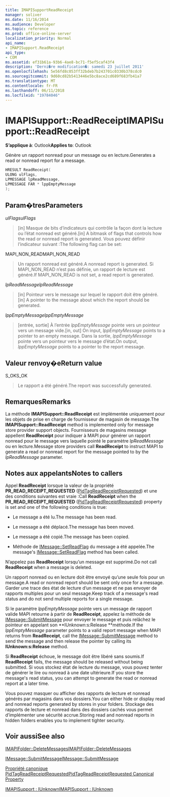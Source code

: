 ```yaml
---
title: IMAPISupportReadReceipt
manager: soliver
ms.date: 11/16/2014
ms.audience: Developer
ms.topic: reference
ms.prod: office-online-server
localization_priority: Normal
api_name:
- IMAPISupport.ReadReceipt
api_type:
- COM
ms.assetid: ef31b61a-93b6-4ae8-bc71-f5ef5caf43f4
description: 'Derni�re modification�: samedi 23 juillet 2011'
ms.openlocfilehash: 5e56fd8c053ff32bdeb7b243701c0330b378cdc0
ms.sourcegitcommit: 9d60cd82b5413446e5bc8ace2cd689f683fb41a7
ms.translationtype: MT
ms.contentlocale: fr-FR
ms.lasthandoff: 06/11/2018
ms.locfileid: "19784046"
---
```

# <a name="imapisupportreadreceipt"></a><span data-ttu-id="c977e-103">IMAPISupport::ReadReceipt</span><span class="sxs-lookup"><span data-stu-id="c977e-103">IMAPISupport::ReadReceipt</span></span>

  
  
<span data-ttu-id="c977e-104">**S’applique à**: Outlook</span><span class="sxs-lookup"><span data-stu-id="c977e-104">**Applies to**: Outlook</span></span> 
  
<span data-ttu-id="c977e-105">Génère un rapport nonread pour un message ou en lecture.</span><span class="sxs-lookup"><span data-stu-id="c977e-105">Generates a read or nonread report for a message.</span></span>
  
```cpp
HRESULT ReadReceipt(
ULONG ulFlags,
LPMESSAGE lpReadMessage,
LPMESSAGE FAR * lppEmptyMessage
);
```

## <a name="parameters"></a><span data-ttu-id="c977e-106">Param�tres</span><span class="sxs-lookup"><span data-stu-id="c977e-106">Parameters</span></span>

 <span data-ttu-id="c977e-107">_ulFlags_</span><span class="sxs-lookup"><span data-stu-id="c977e-107">_ulFlags_</span></span>
  
> <span data-ttu-id="c977e-108">[in] Masque de bits d’indicateurs qui contrôle la façon dont la lecture ou l’état nonread est généré.</span><span class="sxs-lookup"><span data-stu-id="c977e-108">[in] A bitmask of flags that controls how the read or nonread report is generated.</span></span> <span data-ttu-id="c977e-109">Vous pouvez définir l’indicateur suivant :</span><span class="sxs-lookup"><span data-stu-id="c977e-109">The following flag can be set:</span></span>
    
<span data-ttu-id="c977e-110">MAPI_NON_READ</span><span class="sxs-lookup"><span data-stu-id="c977e-110">MAPI_NON_READ</span></span> 
  
> <span data-ttu-id="c977e-111">Un rapport nonread est généré.</span><span class="sxs-lookup"><span data-stu-id="c977e-111">A nonread report is generated.</span></span> <span data-ttu-id="c977e-112">Si MAPI_NON_READ n’est pas définie, un rapport de lecture est généré.</span><span class="sxs-lookup"><span data-stu-id="c977e-112">If MAPI_NON_READ is not set, a read report is generated.</span></span>
    
 <span data-ttu-id="c977e-113">_lpReadMessage_</span><span class="sxs-lookup"><span data-stu-id="c977e-113">_lpReadMessage_</span></span>
  
> <span data-ttu-id="c977e-114">[in] Pointeur vers le message sur lequel le rapport doit être généré.</span><span class="sxs-lookup"><span data-stu-id="c977e-114">[in] A pointer to the message about which the report should be generated.</span></span>
    
 <span data-ttu-id="c977e-115">_lppEmptyMessage_</span><span class="sxs-lookup"><span data-stu-id="c977e-115">_lppEmptyMessage_</span></span>
  
> <span data-ttu-id="c977e-116">[entrée, sortie] À l’entrée _lppEmptyMessage_ pointe vers un pointeur vers un message vide.</span><span class="sxs-lookup"><span data-stu-id="c977e-116">[in, out] On input,  _lppEmptyMessage_ points to a pointer to an empty message.</span></span> <span data-ttu-id="c977e-117">Dans la sortie, _lppEmptyMessage_ pointe vers un pointeur vers le message d’état.</span><span class="sxs-lookup"><span data-stu-id="c977e-117">On output,  _lppEmptyMessage_ points to a pointer to the report message.</span></span> 
    
## <a name="return-value"></a><span data-ttu-id="c977e-118">Valeur renvoy�e</span><span class="sxs-lookup"><span data-stu-id="c977e-118">Return value</span></span>

<span data-ttu-id="c977e-119">S_OK</span><span class="sxs-lookup"><span data-stu-id="c977e-119">S_OK</span></span> 
  
> <span data-ttu-id="c977e-120">Le rapport a été généré.</span><span class="sxs-lookup"><span data-stu-id="c977e-120">The report was successfully generated.</span></span>
    
## <a name="remarks"></a><span data-ttu-id="c977e-121">Remarques</span><span class="sxs-lookup"><span data-stu-id="c977e-121">Remarks</span></span>

<span data-ttu-id="c977e-122">La méthode **IMAPISupport::ReadReceipt** est implémentée uniquement pour les objets de prise en charge de fournisseur de magasin de message.</span><span class="sxs-lookup"><span data-stu-id="c977e-122">The **IMAPISupport::ReadReceipt** method is implemented only for message store provider support objects.</span></span> <span data-ttu-id="c977e-123">Fournisseurs de magasins message appellent **ReadReceipt** pour indiquer à MAPI pour générer un rapport nonread pour le message vers laquelle pointé le paramètre _lpReadMessage_ ou en lecture.</span><span class="sxs-lookup"><span data-stu-id="c977e-123">Message store providers call **ReadReceipt** to instruct MAPI to generate a read or nonread report for the message pointed to by the  _lpReadMessage_ parameter.</span></span> 
  
## <a name="notes-to-callers"></a><span data-ttu-id="c977e-124">Notes aux appelants</span><span class="sxs-lookup"><span data-stu-id="c977e-124">Notes to callers</span></span>

<span data-ttu-id="c977e-125">Appel **ReadReceipt** lorsque la valeur de la propriété **PR_READ_RECEIPT_REQUESTED** ([PidTagReadReceiptRequested](pidtagreadreceiptrequested-canonical-property.md)) et une des conditions suivantes est vraie :</span><span class="sxs-lookup"><span data-stu-id="c977e-125">Call **ReadReceipt** when the **PR_READ_RECEIPT_REQUESTED** ([PidTagReadReceiptRequested](pidtagreadreceiptrequested-canonical-property.md)) property is set and one of the following conditions is true:</span></span>
  
- <span data-ttu-id="c977e-126">Le message a été lu.</span><span class="sxs-lookup"><span data-stu-id="c977e-126">The message has been read.</span></span>
    
- <span data-ttu-id="c977e-127">Le message a été déplacé.</span><span class="sxs-lookup"><span data-stu-id="c977e-127">The message has been moved.</span></span>
    
- <span data-ttu-id="c977e-128">Le message a été copié.</span><span class="sxs-lookup"><span data-stu-id="c977e-128">The message has been copied.</span></span>
    
- <span data-ttu-id="c977e-129">Méthode de [IMessage::SetReadFlag](imessage-setreadflag.md) du message a été appelée.</span><span class="sxs-lookup"><span data-stu-id="c977e-129">The message's [IMessage::SetReadFlag](imessage-setreadflag.md) method has been called.</span></span> 
    
<span data-ttu-id="c977e-130">N’appelez pas **ReadReceipt** lorsqu’un message est supprimé.</span><span class="sxs-lookup"><span data-stu-id="c977e-130">Do not call **ReadReceipt** when a message is deleted.</span></span> 
  
<span data-ttu-id="c977e-131">Un rapport nonread ou en lecture doit être envoyé qu’une seule fois pour un message.</span><span class="sxs-lookup"><span data-stu-id="c977e-131">A read or nonread report should be sent only once for a message.</span></span> <span data-ttu-id="c977e-132">Garder une trace des état de lecture d’un message et ne pas envoyer de rapports multiples pour un seul message.</span><span class="sxs-lookup"><span data-stu-id="c977e-132">Keep track of a message's read status and do not send multiple reports for a single message.</span></span>
  
<span data-ttu-id="c977e-133">Si le paramètre _lppEmptyMessage_ pointe vers un message de rapport valide MAPI retourne à partir de **ReadReceipt**, appelez la méthode de [IMessage::SubmitMessage](imessage-submitmessage.md) pour envoyer le message et puis relâchez le pointeur en appelant son **IUnknown:s:Release **méthode.</span><span class="sxs-lookup"><span data-stu-id="c977e-133">If the  _lppEmptyMessage_ parameter points to a valid report message when MAPI returns from **ReadReceipt**, call the [IMessage::SubmitMessage](imessage-submitmessage.md) method to send the message and then release the pointer by calling its **IUnknown:s:Release** method.</span></span> 
  
<span data-ttu-id="c977e-134">Si **ReadReceipt** échoue, le message doit être libéré sans soumis.</span><span class="sxs-lookup"><span data-stu-id="c977e-134">If **ReadReceipt** fails, the message should be released without being submitted.</span></span> <span data-ttu-id="c977e-135">Si vous stockez état de lecture du message, vous pouvez tenter de générer le lire ou nonread à une date ultérieure.</span><span class="sxs-lookup"><span data-stu-id="c977e-135">If you store the message's read status, you can attempt to generate the read or nonread report at a later time.</span></span> 
  
<span data-ttu-id="c977e-136">Vous pouvez masquer ou afficher des rapports de lecture et nonread générés par magasins dans vos dossiers.</span><span class="sxs-lookup"><span data-stu-id="c977e-136">You can either hide or display read and nonread reports generated by stores in your folders.</span></span> <span data-ttu-id="c977e-137">Stockage des rapports de lecture et nonread dans des dossiers cachés vous permet d’implémenter une sécurité accrue.</span><span class="sxs-lookup"><span data-stu-id="c977e-137">Storing read and nonread reports in hidden folders enables you to implement tighter security.</span></span>
  
## <a name="see-also"></a><span data-ttu-id="c977e-138">Voir aussi</span><span class="sxs-lookup"><span data-stu-id="c977e-138">See also</span></span>



[<span data-ttu-id="c977e-139">IMAPIFolder::DeleteMessages</span><span class="sxs-lookup"><span data-stu-id="c977e-139">IMAPIFolder::DeleteMessages</span></span>](imapifolder-deletemessages.md)
  
[<span data-ttu-id="c977e-140">IMessage::SubmitMessage</span><span class="sxs-lookup"><span data-stu-id="c977e-140">IMessage::SubmitMessage</span></span>](imessage-submitmessage.md)
  
[<span data-ttu-id="c977e-141">Propriété canonique PidTagReadReceiptRequested</span><span class="sxs-lookup"><span data-stu-id="c977e-141">PidTagReadReceiptRequested Canonical Property</span></span>](pidtagreadreceiptrequested-canonical-property.md)
  
[<span data-ttu-id="c977e-142">IMAPISupport : IUnknown</span><span class="sxs-lookup"><span data-stu-id="c977e-142">IMAPISupport : IUnknown</span></span>](imapisupportiunknown.md)

